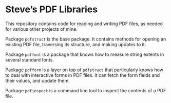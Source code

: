 # Steve’s PDF Libraries

This repository contains code for reading and writing PDF files, as needed for
various other projects of mine.

Package `pdfstruct` is the base package.  It contains methods for opening an
existing PDF file, traversing its structure, and making updates to it.

Package `pdffont` is a package that knows how to measure string extents in
several standard fonts.

Package `pdfform` is a layer on top of `pdfstruct` that particularly knows how
to deal with interactive forms in PDF files.  It can fetch the form fields and
their values, and update them.

Package `pdfinspect` is a command line tool to inspect the contents of a PDF
file.

